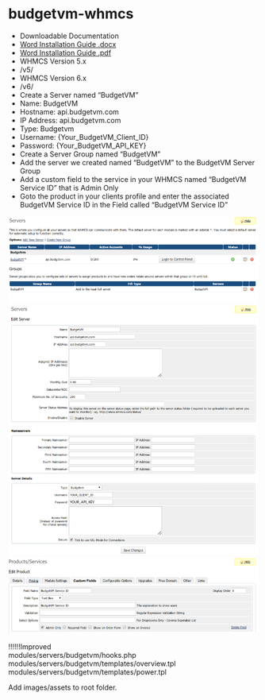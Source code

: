 # budgetvm-whmcs
* Downloadable Documentation
 * [Word Installation Guide .docx](docs/install_guide.docx)
 * [Word Installation Guide .pdf](docs/install_guide.pdf)
* WHMCS Version 5.x
 * /v5/
* WHMCS Version 6.x
 * /v6/
* Create a Server named “BudgetVM”
 * Name: BudgetVM
 * Hostname: api.budgetvm.com
 * IP Address: api.budgetvm.com
 * Type: Budgetvm
 * Username: {Your_BudgetVM_Client_ID}
 * Password: {Your_BudgetVM_API_KEY}
* Create a Server Group named “BudgetVM”
 * Add the server we created named “BudgetVM” to the BudgetVM Server Group
* Add a custom field to the service in your WHMCS named “BudgetVM Service ID” that is Admin Only
* Goto the product in your clients profile and enter the associated BudgetVM Service ID in the Field called “BudgetVM Service ID”

![WHMCS Setup Step 1](docs/setup1.png)
![WHMCS Setup Step 2](docs/setup2.png)
![WHMCS Setup Step 3](docs/setup3.png)
![WHMCS Setup Step 4](docs/setup4.png)


!!!!!!Improved </br>
modules/servers/budgetvm/hooks.php </br>
modules/servers/budgetvm/templates/overview.tpl</br>
modules/servers/budgetvm/templates/power.tpl

Add images/assets to root folder.
